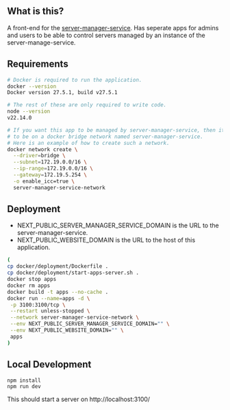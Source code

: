 ## What is this?

A front-end for the [server-manager-service](https://github.com/Zane-T-Rice/server-manager-service). Has seperate apps for admins and users to be able to control servers managed by an instance of the server-manage-service.

## Requirements

```sh
# Docker is required to run the application.
docker --version
Docker version 27.5.1, build v27.5.1

# The rest of these are only required to write code.
node --version
v22.14.0

# If you want this app to be managed by server-manager-service, then it will need
# to be on a docker bridge network named server-manager-service.
# Here is an example of how to create such a network.
docker network create \
  --driver=bridge \
  --subnet=172.19.0.0/16 \
  --ip-range=172.19.0.0/16 \
  --gateway=172.19.5.254 \
  -o enable_icc=true \
  server-manager-service-network
```

## Deployment

- NEXT_PUBLIC_SERVER_MANAGER_SERVICE_DOMAIN is the URL to the server-manager-service.
- NEXT_PUBLIC_WEBSITE_DOMAIN is the URL to the host of this application.

```sh
(
cp docker/deployment/Dockerfile .
cp docker/deployment/start-apps-server.sh .
docker stop apps
docker rm apps
docker build -t apps --no-cache .
docker run --name=apps -d \
 -p 3100:3100/tcp \
 --restart unless-stopped \
 --network server-manager-service-network \
 --env NEXT_PUBLIC_SERVER_MANAGER_SERVICE_DOMAIN="" \
 --env NEXT_PUBLIC_WEBSITE_DOMAIN="" \
 apps
)
```

## Local Development

```
npm install
npm run dev
```

This should start a server on http://localhost:3100/
